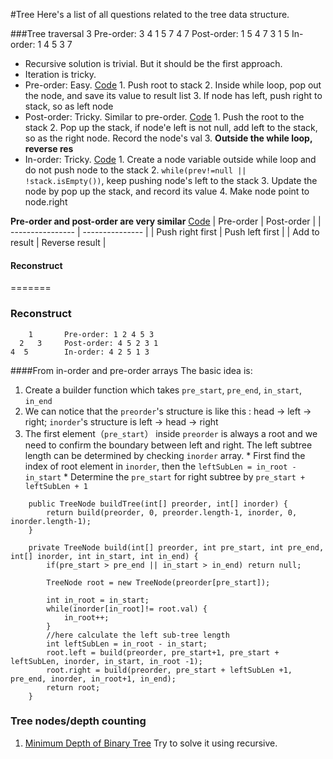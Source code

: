 #Tree
Here's a list of all questions related to the tree data structure. 

###Tree traversal
        3       Pre-order: 3 4 1 5 7
      4   7     Post-order: 1 5 4 7 3
    1  5        In-order: 1 4 5 3 7
 - Recursive solution is trivial. But it should be the first approach. 
 - Iteration is tricky. 
  - Pre-order: Easy. [Code](https://github.com/jiguan/LeetCode/blob/master/test/com/leetcode/tree/BinaryTreePreorderTraversal.java)
        1. Push root to stack 
        2. Inside while loop, pop out the node, and save its value to result list 
        3. If node has left, push right to stack, so as left node  
  - Post-order: Tricky. Similar to pre-order. [Code](https://github.com/jiguan/LeetCode/blob/master/test/com/leetcode/tree/BinaryTreePostorderTraversal.java)
        1. Push the root to the stack 
        2. Pop up the stack, if node'e left is not null, add left to the stack, so as the right node. Record the node's val 
        3. **Outside the while loop, reverse res**
  - In-order: Tricky. [Code](https://github.com/jiguan/LeetCode/blob/master/test/com/leetcode/tree/BinaryTreeInorderTraversal.java)
        1. Create a node variable outside while loop and do not push node to the stack 
        2. `while(prev!=null || !stack.isEmpty())`, keep pushing node's left to the stack 
        3. Update the node by pop up the stack, and record its value 
        4. Make node point to node.right

**Pre-order and post-order are very similar** [Code](https://github.com/jiguan/LeetCode/blob/master/src/com/leetcode/util/Tree.java)
| Pre-order        | Post-order      |
| ---------------- | --------------- |
| Push right first | Push left first |
| Add to result    | Reverse result  |

#### Reconstruct 
=======
    
### Reconstruct 
		1       Pre-order: 1 2 4 5 3
      2   3     Post-order: 4 5 2 3 1
    4  5        In-order: 4 2 5 1 3
####From in-order and pre-order arrays
The basic idea is:
  1. Create a builder function which takes `pre_start`, `pre_end`, `in_start`, `in_end`
  2. We can notice that the `preorder`'s structure is like this : head -> left -> right; `inorder`'s structure is left -> head -> right
  3. The first element（`pre_start`） inside `preorder` is always a root and we need to confirm the boundary between left and right. The left subtree length can be determined by checking `inorder` array. 
    * First find the index of root element in `inorder`, then the `leftSubLen = in_root - in_start` 
    * Determine the `pre_start` for right subtree by `pre_start + leftSubLen + 1`
```
    public TreeNode buildTree(int[] preorder, int[] inorder) {
        return build(preorder, 0, preorder.length-1, inorder, 0, inorder.length-1);
    }
    
    private TreeNode build(int[] preorder, int pre_start, int pre_end, int[] inorder, int in_start, int in_end) {
        if(pre_start > pre_end || in_start > in_end) return null;
        
        TreeNode root = new TreeNode(preorder[pre_start]);
        
        int in_root = in_start;
        while(inorder[in_root]!= root.val) {
            in_root++;
        }
        //here calculate the left sub-tree length
        int leftSubLen = in_root - in_start;
        root.left = build(preorder, pre_start+1, pre_start + leftSubLen, inorder, in_start, in_root -1);
        root.right = build(preorder, pre_start + leftSubLen +1, pre_end, inorder, in_root+1, in_end);
        return root;
    }
```

### Tree nodes/depth counting
  1. [Minimum Depth of Binary Tree](https://leetcode.com/problems/minimum-depth-of-binary-tree/) Try to solve it using recursive. 
